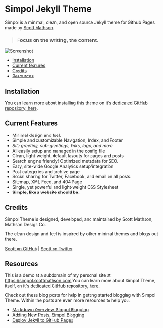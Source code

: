 # Simpol Jekyll Theme

Simpol is a minimal, clean, and open source Jekyll theme for Github Pages made by [Scott Mathson](https://scottmathson.com).

>### Focus on the writing, the content.

![Screenshot](https://user-images.githubusercontent.com/178448/31042735-75abfb14-a563-11e7-9a32-d8f76384c90f.jpg)

- [Installation](#installation)
- [Current features](#current-features)
- [Credits](#credits)
- [Resources](#resources)

## Installation

You can learn more about installing this theme on it's [dedicated GitHub repository, here](https://github.com/scottmathson/simpol-theme#readme).

## Current Features

* Minimal design and feel.
* Simple and customizable Navigation, Index, and Footer
* *Site greeting, sub-greetings, links, logo, and more*
* All easily setup and managed in the config file
* Clean, light-weight, default layouts for pages and posts
* Search engine friendly! Optimized metadata for SEO.
* Easy, site-wide Google Analytics setup/integration
* Post categories and archive page
* Social sharing for Twitter, Facebook, and email on all posts.
* Sitemap, XML Feed, and 404 Page
* Single, yet powerful and light-weight CSS Stylesheet
* **Simple, like a website should be.**

## Credits

Simpol Theme is designed, developed, and maintained by Scott Mathson, Mathson Design Co.

The clean design and feel is inspired by other minimal themes and blogs out there.

[Scott on GitHub](https://github.com/scottmathson) | [Scott on Twitter](https://twitter.com/scottmathson)

## Resources

This is a demo at a subdomain of my personal site at https://simpol.scottmathson.com You can learn more about Simpol Theme, itself, on it's [dedicated GitHub repository, here](https://github.com/scottmathson/simpol-theme#readme).

Check out these blog posts for help in getting started blogging with Simpol Theme. Within the posts are even more resources to help you.

* [Markdown Overview, Simpol Blogging](https://scottmathson.com/blog/2017/04/15/markdown-overview-blogging-with-jekyll/)
* [Adding New Posts, Simpol Blogging](https://simpol.scottmathson.com/tips/tricks/2017/04/16/writing-new-post/)
* [Deploy Jekyll to GitHub Pages](https://jekyllrb.com/docs/github-pages/)
